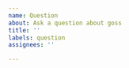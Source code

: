 ```yaml
---
name: Question
about: Ask a question about goss
title: ''
labels: question
assignees: ''

---
```


<!-- Ask your question here and if applicable, provide clear/concise examples.
No guarantee on response times
 -->
